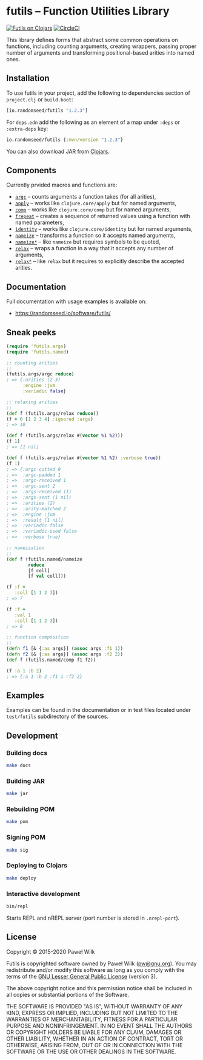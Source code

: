 # futils – Function Utilities Library

[![Futils on Clojars](https://img.shields.io/clojars/v/io.randomseed/futils.svg)](https://clojars.org/io.randomseed/futils)
[![CircleCI](https://circleci.com/gh/randomseed-io/futils.svg?style=svg)](https://circleci.com/gh/randomseed-io/futils)

This library defines forms that abstract some common operations on functions,
including counting arguments, creating wrappers, passing proper number of
arguments and transforming positional-based arities into named ones.

## Installation

To use futils in your project, add the following to dependencies section of
`project.clj` or `build.boot`:

```clojure
[io.randomseed/futils "1.2.3"]
```

For `deps.edn` add the following as an element of a map under `:deps` or
`:extra-deps` key:

```clojure
io.randomseed/futils {:mvn/version "1.2.3"}
```

You can also download JAR from [Clojars](https://clojars.org/io.randomseed/futils).

## Components

Currently prvided macros and functions are:

* [`argc`][argc] – counts arguments a function takes (for all arities),
* [`apply`][apply] – works like `clojure.core/apply` but for named arguments,
* [`comp`][comp] – works like `clojure.core/comp` but for named arguments,
* [`frepeat`][frepeat] – creates a sequence of returned values using a function
  with named parameters,
* [`identity`][identity] – works like `clojure.core/identity` but for named arguments,
* [`nameize`][nameize] – transforms a function so it accepts named arguments,
* [`nameize*`][nameize*] – like `nameize` but requires symbols to be quoted,
* [`relax`][relax] – wraps a function in a way that it accepts any number of
  arguments,
* [`relax*`][relax*] – like `relax` but it requires to explicitly
  describe the accepted arities.

## Documentation

Full documentation with usage examples is available on:

* https://randomseed.io/software/futils/

## Sneak peeks

```clojure
(require 'futils.args)
(require 'futils.named)

;; counting arities
;;
(futils.args/argc reduce)
; => {:arities (2 3)
      :engine :jvm
      :variadic false}

;; relaxing arities
;;
(def f (futils.args/relax reduce))
(f + 0 [1 2 3 4] :ignored :args)
; => 10

(def f (futils.args/relax #(vector %1 %2)))
(f 1)
; => [1 nil]

(def f (futils.args/relax #(vector %1 %2) :verbose true))
(f 1)
; => {:argc-cutted 0
; =>  :argc-padded 1
; =>  :argc-received 1
; =>  :argc-sent 2
; =>  :args-received (1)
; =>  :args-sent (1 nil)
; =>  :arities (2)
; =>  :arity-matched 2
; =>  :engine :jvm
; =>  :result [1 nil]
; =>  :variadic false
; =>  :variadic-used false
; =>  :verbose true}

;; nameization
;;
(def f (futils.named/nameize
        reduce
        [f coll]
        [f val coll]))

(f :f +
   :coll [1 1 2 3])
; => 7

(f :f +
   :val 1
   :coll [1 1 2 3])
; => 8

;; function composition
;;
(defn f1 [& {:as args}] (assoc args :f1 1))
(defn f2 [& {:as args}] (assoc args :f2 2))
(def f (futils.named/comp f1 f2))

(f :a 1 :b 2)
; => {:a 1 :b 2 :f1 1 :f2 2}
```

## Examples

Examples can be found in the documentation or in test files located under
`test/futils` subdirectory of the sources.

## Development

### Building docs

```bash
make docs
```

### Building JAR

```bash
make jar
```

### Rebuilding POM

```bash
make pom
```

### Signing POM

```bash
make sig
```

### Deploying to Clojars

```bash
make deploy
```

### Interactive development

```bash
bin/repl
```

Starts REPL and nREPL server (port number is stored in `.nrepl-port`).

## License

Copyright © 2015-2020 Paweł Wilk

Futils is copyrighted software owned by Paweł Wilk (pw@gnu.org). You may
redistribute and/or modify this software as long as you comply with the terms of
the [GNU Lesser General Public License][LICENSE] (version 3).

The above copyright notice and this permission notice shall be included in all
copies or substantial portions of the Software.

THE SOFTWARE IS PROVIDED "AS IS", WITHOUT WARRANTY OF ANY KIND, EXPRESS OR
IMPLIED, INCLUDING BUT NOT LIMITED TO THE WARRANTIES OF MERCHANTABILITY, FITNESS
FOR A PARTICULAR PURPOSE AND NONINFRINGEMENT. IN NO EVENT SHALL THE AUTHORS OR
COPYRIGHT HOLDERS BE LIABLE FOR ANY CLAIM, DAMAGES OR OTHER LIABILITY, WHETHER
IN AN ACTION OF CONTRACT, TORT OR OTHERWISE, ARISING FROM, OUT OF OR IN
CONNECTION WITH THE SOFTWARE OR THE USE OR OTHER DEALINGS IN THE SOFTWARE.

[NEWS.md]:    https://github.com/siefca/futils/blob/master/NEWS.md
[LICENSE]:    https://github.com/siefca/futils/blob/master/LICENSE
[argc]:       https://randomseed.io/software/futils/#argc
[relax]:      https://randomseed.io/software/futils/#relax
[relax*]:     https://randomseed.io/software/futils/#relax*
[nameize]:    https://randomseed.io/software/futils/#nameize
[nameize*]:   https://randomseed.io/software/futils/#nameize*
[frepeat]:    https://randomseed.io/software/futils/#frepeat
[apply]:      https://randomseed.io/software/futils/#apply
[comp]:       https://randomseed.io/software/futils/#comp
[identity]:   https://randomseed.io/software/futils/#identity
